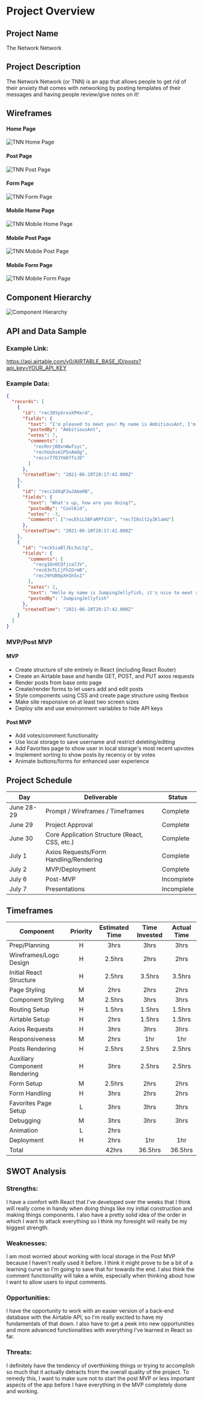 <!-- CODENAME: BANANA -->

# Project Overview

## Project Name

The Network Network

## Project Description

The Network Network (or TNN) is an app that allows people to get rid of their anxiety that comes with networking by posting templates of their messages and having people review/give notes on it!

## Wireframes

#### Home Page

![TNN Home Page](https://res.cloudinary.com/dszox5xnw/image/upload/v1624948854/TheNetworkNetwork/the-network-network-01_vhnfty.png)

#### Post Page

![TNN Post Page](https://res.cloudinary.com/dszox5xnw/image/upload/v1624948853/TheNetworkNetwork/the-network-network-03_wsoijf.png)

#### Form Page

![TNN Form Page](https://res.cloudinary.com/dszox5xnw/image/upload/v1624948853/TheNetworkNetwork/the-network-network-02_innmzk.png)

#### Mobile Home Page

![TNN Mobile Home Page](https://res.cloudinary.com/dszox5xnw/image/upload/v1624948854/TheNetworkNetwork/the-network-network-04_nugfq7.png)

#### Mobile Post Page

![TNN Mobile Post Page](https://res.cloudinary.com/dszox5xnw/image/upload/v1624948854/TheNetworkNetwork/the-network-network-06_sjk5zy.png)

#### Mobile Form Page

![TNN Mobile Form Page](https://res.cloudinary.com/dszox5xnw/image/upload/v1624948854/TheNetworkNetwork/the-network-network-05_jwkv7d.png)

## Component Hierarchy

![Component Hierarchy](https://res.cloudinary.com/dszox5xnw/image/upload/v1624923627/TheNetworkNetwork/TNN_xpl4dr.png)

## API and Data Sample

### Example Link:

https://api.airtable.com/v0/AIRTABLE_BASE_ID/posts?api_key=YOUR_API_KEY

### Example Data:

```json
{
  "records": [
    {
      "id": "rec30YpXrxvXPHxrd",
      "fields": {
        "text": "I'm pleased to meet you! My name is AmbitiousAnt, I'm a recent graduate from {College/University}; I noticed you're also a fellow {SchoolMascot} and was wondering if you were open to speaking about your experience at {Company}!",
        "postedBy": "AmbitiousAnt",
        "votes": 7,
        "comments": [
          "recRnrj0QvnWwfsyc",
          "rechUuhsm1P5nAmdg",
          "recsr77OJYmDffzJO"
        ]
      },
      "createdTime": "2021-06-28T20:17:42.000Z"
    },
    {
      "id": "recc2dXqPJwJA6eRB",
      "fields": {
        "text": "What's up, how are you doing?",
        "postedBy": "CoolKid",
        "votes": -3,
        "comments": ["recEhiL5BFaRPfdJX", "rec7I0slt2y2KlamU"]
      },
      "createdTime": "2021-06-28T20:17:42.000Z"
    },
    {
      "id": "reck5iaBlJEc3uLtg",
      "fields": {
        "comments": [
          "recg1OnOCQfjza7JV",
          "rec63nTLCjFhIOrmB",
          "recJ9YUB9pXH1h5x1"
        ],
        "votes": 2,
        "text": "Hello my name is JumpingJellyfish, it's nice to meet you!",
        "postedBy": "JumpingJellyfish"
      },
      "createdTime": "2021-06-28T20:17:42.000Z"
    }
  ]
}
```

### MVP/Post MVP

#### MVP

- Create structure of site entirely in React (including React Router)
- Create an Airtable base and handle GET, POST, and PUT axios requests
- Render posts from base onto page
- Create/render forms to let users add and edit posts
- Style components using CSS and create page structure using flexbox
- Make site responsive on at least two screen sizes
- Deploy site and use environment variables to hide API keys

#### Post MVP

- Add votes/comment functionality
- Use local storage to save username and restrict deleting/editing
- Add Favorites page to show user in local storage's most recent upvotes
- Implement sorting to show posts by recency or by votes
- Animate buttons/forms for enhanced user experience

## Project Schedule

| Day        | Deliverable                                   | Status     |
| ---------- | --------------------------------------------- | ---------- |
| June 28-29 | Prompt / Wireframes / Timeframes              | Complete   |
| June 29    | Project Approval                              | Complete   |
| June 30    | Core Application Structure (React, CSS, etc.) | Complete   |
| July 1     | Axios Requests/Form Handling/Rendering        | Complete   |
| July 2     | MVP/Deployment                                | Complete   |
| July 6     | Post-MVP                                      | Incomplete |
| July 7     | Presentations                                 | Incomplete |

## Timeframes

| Component                     | Priority | Estimated Time | Time Invested | Actual Time |
| ----------------------------- | :------: | :------------: | :-----------: | :---------: |
| Prep/Planning                 |    H     |      3hrs      |     3hrs      |    3hrs     |
| Wireframes/Logo Design        |    H     |     2.5hrs     |     2hrs      |    2hrs     |
| Initial React Structure       |    H     |     2.5hrs     |    3.5hrs     |   3.5hrs    |
| Page Styling                  |    M     |      2hrs      |     2hrs      |    2hrs     |
| Component Styling             |    M     |     2.5hrs     |     3hrs      |    3hrs     |
| Routing Setup                 |    H     |     1.5hrs     |    1.5hrs     |   1.5hrs    |
| Airtable Setup                |    H     |      2hrs      |    1.5hrs     |   1.5hrs    |
| Axios Requests                |    H     |      3hrs      |     3hrs      |    3hrs     |
| Responsiveness                |    M     |      2hrs      |      1hr      |     1hr     |
| Posts Rendering               |    H     |     2.5hrs     |    2.5hrs     |   2.5hrs    |
| Auxiliary Component Rendering |    H     |      3hrs      |    2.5hrs     |   2.5hrs    |
| Form Setup                    |    M     |     2.5hrs     |     2hrs      |    2hrs     |
| Form Handling                 |    H     |      3hrs      |     2hrs      |    2hrs     |
| Favorites Page Setup          |    L     |      3hrs      |     3hrs      |    3hrs     |
| Debugging                     |    M     |      3hrs      |     3hrs      |    3hrs     |
| Animation                     |    L     |      2hrs      |               |             |
| Deployment                    |    H     |      2hrs      |      1hr      |     1hr     |
| Total                         |          |     42hrs      |    36.5hrs    |   36.5hrs   |

## SWOT Analysis

### Strengths:

I have a comfort with React that I've developed over the weeks that I think will really come in handy when doing things like my initial construction and making things components. I also have a pretty solid idea of the order in which I want to attack everything so I think my foresight will really be my biggest strength.

### Weaknesses:

I am most worried about working with local storage in the Post MVP because I haven't really used it before. I think it might prove to be a bit of a learning curve so I'm going to save that for towards the end. I also think the comment functionality will take a while, especially when thinking about how I want to allow users to input comments.

### Opportunities:

I have the opportunity to work with an easier version of a back-end database with the Airtable API, so I'm really excited to have my fundamentals of that down. I also have to get a peek into new opportunities and more advanced functionalities with everything I've learned in React so far.

### Threats:

I definitely have the tendency of overthinking things or trying to accomplish so much that it actually detracts from the overall quality of the project. To remedy this, I want to make sure not to start the post MVP or less important aspects of the app before I have everything in the MVP completely done and working.
